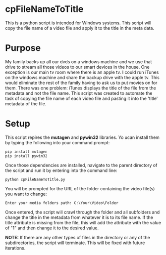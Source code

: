 # cpFileNameToTitle
This is a python script is intended for Windows systems. This script will copy the file name of a video file and apply it to the title in the meta data.

# Purpose
My family backs up all our dvds on a windows machine and we use that drive to stream all those videos to our smart devices in the house. One exception is our main tv room where there is an apple tv. I could run iTunes on the windows machine and share the backup drive with the apple tv. This would eliminate the rest of the family having to ask us to put movies on for them. There was one problem: iTunes displays the title of the file from the metadata and not the file name. This script was created to automate the task of copying the file name of each video file and pasting it into the 'title' metadata of the file.

# Setup
This script repires the **mutagen** and **pywin32** libraries. Yo ucan install them by typing the following into your command prompt:
```
pip install mutagen
pip install pywin32
```
Once those dependencies are installed, navigate to the parent directory of the script and run it by entering into the command line:
```
python cpFileNameToTitle.py
```
You will be prompted for the URL of the folder containing the video file(s) you want to change:
```
Enter your media folders path: C:\Your\Video\Folder
```
Once entered, the script will crawl through the folder and all subfolders and change the title in the metadata from whatever it is to its file name. If the title attribute is missing from the file, this will add the attribute with the value of "1" and then change it to the desired value.

**NOTE:** If there are any other types of files in the directory or any of the subdirectories, the script will terminate. This will be fixed with future iterations.
